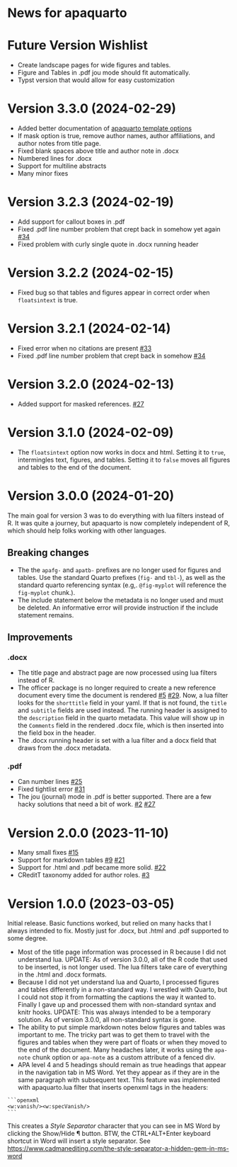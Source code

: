 # News for apaquarto


# Future Version Wishlist

- Create landscape pages for wide figures and tables.
- Figure and Tables in .pdf jou mode should fit automatically.
- Typst version that would allow for easy customization

# Version 3.3.0 (2024-02-29)

- Added better documentation of [apaquarto template
  options](https://wjschne.github.io/apaquarto/)
- If mask option is true, remove author names, author affiliations, and
  author notes from title page.
- Fixed blank spaces above title and author note in .docx
- Numbered lines for .docx
- Support for multiline abstracts
- Many minor fixes

# Version 3.2.3 (2024-02-19)

- Add support for callout boxes in .pdf
- Fixed .pdf line number problem that crept back in somehow yet again
  [\#34](https://github.com/wjschne/apaquarto/issues/34)
- Fixed problem with curly single quote in .docx running header

# Version 3.2.2 (2024-02-15)

- Fixed bug so that tables and figures appear in correct order when
  `floatsintext` is true.

# Version 3.2.1 (2024-02-14)

- Fixed error when no citations are present
  [\#33](https://github.com/wjschne/apaquarto/issues/33)
- Fixed .pdf line number problem that crept back in somehow
  [\#34](https://github.com/wjschne/apaquarto/issues/34)

# Version 3.2.0 (2024-02-13)

- Added support for masked references.
  [\#27](https://github.com/wjschne/apaquarto/issues/27)

# Version 3.1.0 (2024-02-09)

- The `floatsintext` option now works in docx and html. Setting it to
  `true`, intermingles text, figures, and tables. Setting it to `false`
  moves all figures and tables to the end of the document.

# Version 3.0.0 (2024-01-20)

The main goal for version 3 was to do everything with lua filters
instead of R. It was quite a journey, but apaquarto is now completely
independent of R, which should help folks working with other languages.

## Breaking changes

- The the `apafg-` and `apatb-` prefixes are no longer used for figures
  and tables. Use the standard Quarto prefixes (`fig-` and `tbl-`), as
  well as the standard quarto referencing syntax (e.g,. `@fig-myplot`
  will reference the `fig-myplot` chunk.).
- The include statement below the metadata is no longer used and must be
  deleted. An informative error will provide instruction if the include
  statement remains.

## Improvements

### .docx

- The title page and abstract page are now processed using lua filters
  instead of R.
- The officer package is no longer required to create a new reference
  document every time the document is rendered
  [\#5](https://github.com/wjschne/apaquarto/issues/5)
  [\#29](https://github.com/wjschne/apaquarto/issues/29). Now, a lua
  filter looks for the `shorttitle` field in your yaml. If that is not
  found, the `title` and `subtitle` fields are used instead. The running
  header is assigned to the `description` field in the quarto metadata.
  This value will show up in the `Comments` field in the rendered .docx
  file, which is then inserted into the field box in the header.
- The .docx running header is set with a lua filter and a docx field
  that draws from the .docx metadata.

### .pdf

- Can number lines
  [\#25](https://github.com/wjschne/apaquarto/issues/25)
- Fixed tightlist error
  [\#31](https://github.com/wjschne/apaquarto/issues/31)
- The jou (journal) mode in .pdf is better supported. There are a few
  hacky solutions that need a bit of work.
  [\#2](https://github.com/wjschne/apaquarto/issues/2)
  [\#27](https://github.com/wjschne/apaquarto/issues/27)

# Version 2.0.0 (2023-11-10)

- Many small fixes
  [\#15](https://github.com/wjschne/apaquarto/issues/15)
- Support for markdown tables
  [\#9](https://github.com/wjschne/apaquarto/issues/9)
  [\#21](https://github.com/wjschne/apaquarto/issues/21)
- Support for .html and .pdf became more solid.
  [\#22](https://github.com/wjschne/apaquarto/issues/22)
- CReditT taxonomy added for author roles.
  [\#3](https://github.com/wjschne/apaquarto/issues/3)

# Version 1.0.0 (2023-03-05)

Initial release. Basic functions worked, but relied on many hacks that I
always intended to fix. Mostly just for .docx, but .html and .pdf
supported to some degree.

- Most of the title page information was processed in R because I did
  not understand lua. UPDATE: As of version 3.0.0, all of the R code
  that used to be inserted, is not longer used. The lua filters take
  care of everything in the .html and .docx formats.
- Because I did not yet understand lua and Quarto, I processed figures
  and tables differently in a non-standard way. I wrestled with Quarto,
  but I could not stop it from formatting the captions the way it wanted
  to. Finally I gave up and processed them with non-standard syntax and
  knitr hooks. UPDATE: This was always intended to be a temporary
  solution. As of version 3.0.0, all non-standard syntax is gone.
- The ability to put simple markdown notes below figures and tables was
  important to me. The tricky part was to get them to travel with the
  figures and tables when they were part of floats or when they moved to
  the end of the document. Many headaches later, it works using the
  `apa-note` chunk option or `apa-note` as a custom attribute of a
  fenced div.
- APA level 4 and 5 headings should remain as true headings that appear
  in the navigation tab in MS Word. Yet they appear as if they are in
  the same paragraph with subsequent text. This feature was implemented
  with apaquarto.lua filter that inserts openxml tags in the headers:

<!-- -->

    ```openxml
    <w:vanish/><w:specVanish/>
    ```

This creates a *Style Separator* character that you can see in MS Word
by clicking the Show/Hide ¶ button. BTW, the CTRL+ALT+Enter keyboard
shortcut in Word will insert a style separator. See
https://www.cadmanediting.com/the-style-separator-a-hidden-gem-in-ms-word
